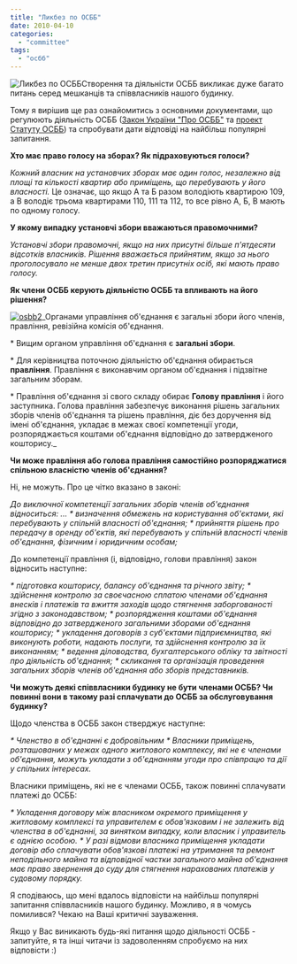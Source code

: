 ```yaml
---
title: "Ликбез по ОСББ"
date: 2010-04-10
categories: 
  - "committee"
tags: 
  - "осбб"
---
```


![Ликбез по ОСББ](http://shevchenko4a.brovary.org/wp-content/uploads/2010/04/likbez.jpg "Ликбез по ОСББ")Створення та діяльністи ОСББ викликає дуже багато питань серед мешканців та співвласників нашого будинку.

Тому я вирішив ще раз ознайомитись з основними документами, що регулюють діяльність ОСББ ([Закон України "Про ОСББ"](http://zakon.rada.gov.ua/cgi-bin/laws/main.cgi?nreg=2866-14) та [проект Статуту ОСББ](https://docs.google.com/fileview?id=0B15gOycbY2u7YTZiYzgyMzItYjJjYS00MDhlLTgxMDYtZjIxNWFiMjJlNDc2&hl=ru)) та спробувати дати відповіді на найбільш популярні запитання.

**Хто має право голосу на зборах? Як підраховуються голоси?**

_Кожний власник на установчих зборах має один голос, незалежно від площі та кількості квартир або приміщень, що перебувають у його власності._ Це означає, що якщо А та Б разом володіють квартирою 109, а В володіє трьома квартирами 110, 111 та 112, то все рівно А, Б, В мають по одному голосу.

**У якому випадку установчі збори вважаються правомочними?** <!--more-->

_Установчі збори правомочні, якщо на них присутні більше п'ятдесяти відсотків власників. Рішення вважається прийнятим, якщо за нього проголосувало не менше двох третин присутніх осіб, які мають право голосу._

**Як члени ОСББ керують діяльністю ОСББ та впливають на його рішення?**

[![osbb2](http://shevchenko4a.brovary.org/wp-content/uploads/2010/04/osbb2.jpg "Структура органів правління ОСББ")](http://shevchenko4a.brovary.org/wp-content/uploads/2010/04/osbb22.jpg "Структура органів правління ОСББ")_Органами управління об'єднання є загальні збори його членів, правління, ревізійна комісія об'єднання.

\* Вищим органом управління об'єднання є **загальні збори**.

\* Для керівництва поточною діяльністю об'єднання обирається **правління**. Правління є виконавчим органом об'єднання і підзвітне загальним зборам.

\* Правління об'єднання зі свого складу обирає **Голову правління** і його заступника. Голова правління забезпечує виконання рішень загальних зборів членів об'єднання та рішень правління, діє без доручення від імені об'єднання, укладає в межах своєї компетенції угоди, розпоряджається коштами об'єднання відповідно до затвердженого кошторису._

**Чи може правління або голова правління самостійно розпоряджатися спільною власністю членів об'єднання?**

Ні, не можуть. Про це чітко вказано в законі:

_До виключної компетенції загальних зборів членів об'єднання відноситься: ... \* визначення обмежень на користування об'єктами, які перебувають у спільній власності об'єднання; \* прийняття рішень про передачу в оренду об'єктів, які перебувають у спільній власності членів об'єднання, фізичним і юридичним особам;_

До компетенції правління (і, відповідно, голови правління) закон відносить наступне:

_\* підготовка кошторису, балансу об'єднання та річного звіту; \* здійснення контролю за своєчасною сплатою членами об'єднання внесків і платежів та вжиття заходів щодо стягнення заборгованості згідно з законодавством; \* розпорядження коштами об'єднання відповідно до затвердженого загальними зборами об'єднання кошторису; \* укладення договорів з суб'єктами підприємництва, які виконують роботи, надають послуги, та здійснення контролю за їх виконанням; \* ведення діловодства, бухгалтерського обліку та звітності про діяльність об'єднання; \* скликання та організація проведення загальних зборів членів об'єднання або зборів представників._

**Чи можуть деякі співвласники будинку не бути членами ОСББ? Чи повинні вони в такому разі сплачувати до ОСББ за обслуговування будинку?**

Щодо членства в ОСББ закон стверджує наступне:

_\* Членство в об'єднанні є добровільним \* Власники приміщень, розташованих у межах одного житлового комплексу, які не є членами об'єднання, можуть укладати з об'єднанням угоди про співпрацю та дії у спільних інтересах._

Власники приміщень, які не є членами ОСББ, також повинні сплачувати платежі до ОСББ:

_\* Укладення договору між власником окремого приміщення у житловому комплексі та управителем є обов'язковим і не залежить від членства в об'єднанні, за винятком випадку, коли власник і управитель є однією особою. \* У разі відмови власника приміщення укладати договір або сплачувати обов'язкові платежі на утримання та ремонт неподільного майна та відповідної частки загального майна об'єднання має право звернення до суду для стягнення нарахованих платежів у судовому порядку._

Я сподіваюсь, що мені вдалось відповісти на найбільш популярні запитання співвласників нашого будинку. Можливо, я в чомусь помилився? Чекаю на Ваші критичні зауваження.

Якщо у Вас виникають будь-які питання щодо діяльності ОСББ - запитуйте, я та інші читачи із задоволенням спробуємо на них відповісти :)
